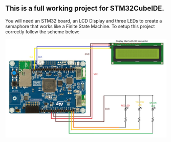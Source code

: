 ## This is a full working project for STM32CubeIDE.
You will need an STM32 board, an LCD Display and three LEDs to create a semaphore that works like a Finite State Machine. 
To setup this project correctly follow the scheme below:

![](https://github.com/RiccardoMazzi01/FSM_STM32_Lab/blob/main/images/scheme.jpg)
